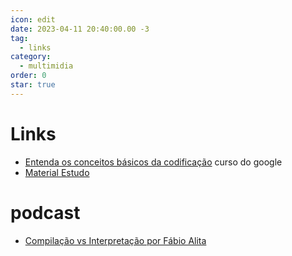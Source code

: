 ```yaml
---
icon: edit
date: 2023-04-11 20:40:00.00 -3
tag:
  - links
category:
  - multimidia
order: 0
star: true
---
```


# Links

- [Entenda os conceitos básicos da codificação](https://learndigital.withgoogle.com/ateliedigital/course/basics-code) curso do google
- [Material Estudo](https://github.com/20231-ifba-saj-ads-lpr/material-complementar/blob/main/README.md)

# podcast

- [Compilação vs Interpretação por Fábio Alita](https://podcasts.google.com/feed/aHR0cHM6Ly9hbmNob3IuZm0vcy8xNDI5ODE1MC9wb2RjYXN0L3Jzcw/episode/MTZkZDAzZDMtNDVhYS00NjYxLTllMzMtMzFlZmVkMmJkNzk3?ep=14)
